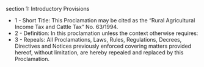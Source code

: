 section 1: Introductory Provisions

<ul>
			<li>1 - Short Title: This Proclamation may be cited as the “Rural Agricultural Income Tax and Cattle Tax” No. 63&#x2F;1994. <ul>
			</ul></li>			<li>2 - Definition: In this proclamation unless the context otherwise requires:<ul>
			</ul></li>			<li>3 - Repeals: All Proclamations, Laws, Rules, Regulations, Decrees, Directives and Notices previously enforced covering matters provided hereof, without limitation, are hereby repealed and replaced by this Proclamation. <ul>
			</ul></li></ul>